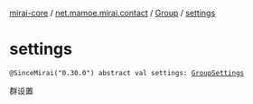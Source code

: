 [mirai-core](../../index.md) / [net.mamoe.mirai.contact](../index.md) / [Group](index.md) / [settings](./settings.md)

# settings

`@SinceMirai("0.30.0") abstract val settings: `[`GroupSettings`](../-group-settings/index.md)

群设置

